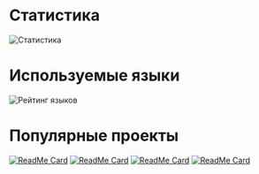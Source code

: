 # Статистика
![Статистика](https://github-readme-stats.vercel.app/api?username=BlusteryS&custom_title=Статистика+пользователя&hide_border=true&count_private=true&theme=react&show_icons=true&include_all_commits=true&locale=ru)

# Используемые языки
![Рейтинг языков](https://github-readme-stats.vercel.app/api/top-langs/?username=BlusteryS&custom_title=Часто+используемые+языки&hide_border=true&count_private=true&theme=react&show_icons=true&include_all_commits=true&locale=ru)

# Популярные проекты
[![ReadMe Card](https://github-readme-stats.vercel.app/api/pin/?username=BlusteryS&repo=LimitGM)](https://github.com/BlusteryS/LimitGM)
[![ReadMe Card](https://github-readme-stats.vercel.app/api/pin/?username=BlusteryS&repo=NewBanItem)](https://github.com/BlusteryS/NewBanItem)
[![ReadMe Card](https://github-readme-stats.vercel.app/api/pin/?username=BlusteryS&repo=NewPVP)](https://github.com/BlusteryS/NewPVP)
[![ReadMe Card](https://github-readme-stats.vercel.app/api/pin/?username=BlusteryS&repo=ServerLogs)](https://github.com/BlusteryS/ServerLogs)
